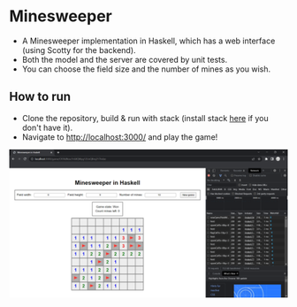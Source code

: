 # Minesweeper

- A Minesweeper implementation in Haskell, which has a web interface (using Scotty for the backend).
- Both the model and the server are covered by unit tests.
- You can choose the field size and the number of mines as you wish.

## How to run
- Clone the repository, build & run with stack (install stack [here](https://www.haskell.org/downloads/) if you don't have it).
- Navigate to [http://localhost:3000/](http://localhost:3000/) and play the game!

![gameplay screenshot](./readme_images/screenshot.png)
